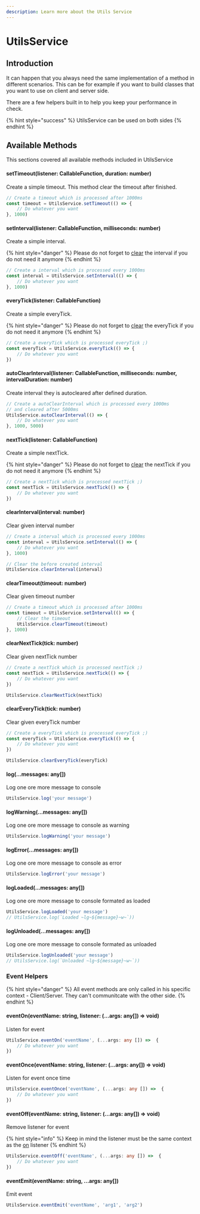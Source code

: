 ```yaml
---
description: Learn more about the Utils Service
---
```


# UtilsService

## Introduction

It can happen that you always need the same implementation of a method in different scenarios. This can be for example if you want to build classes that you want to use on client and server side.  
There are a few helpers built in to help you keep your performance in check.

{% hint style="success" %}
UtilsService can be used on both sides
{% endhint %}

## Available Methods

This sections covered all available methods included in UtilsService

#### setTimeout\(listener: CallableFunction, duration: number\)

Create a simple timeout. This method clear the timeout after finished.

```typescript
// Create a timeout which is processed after 1000ms
const timeout = UtilsService.setTimeout(() => {
    // Do whatever you want
}, 1000)
```

#### setInterval\(listener: CallableFunction, milliseconds: number\)

Create a simple interval.

{% hint style="danger" %}
Please do not forget to [clear](utilsservice.md#clearinterval-interval-number) the interval if you do not need it anymore
{% endhint %}

```typescript
// Create a interval which is processed every 1000ms
const interval = UtilsService.setInterval(() => {
    // Do whatever you want
}, 1000)
```

#### everyTick\(listener: CallableFunction\)

Create a simple everyTick.

{% hint style="danger" %}
Please do not forget to [clear](utilsservice.md#cleareverytick-tick-number) the everyTick if you do not need it anymore
{% endhint %}

```typescript
// Create a everyTick which is processed everyTick ;)
const everyTick = UtilsService.everyTick(() => {
    // Do whatever you want
})
```

#### autoClearInterval\(listener: CallableFunction, milliseconds: number, intervalDuration: number\)

Create interval they is autocleared after defined duration.

```typescript
// Create a autoClearInterval which is processed every 1000ms 
// and cleared after 5000ms
UtilsService.autoClearInterval(() => {
    // Do whatever you want
}, 1000, 5000)
```

#### nextTick\(listener: CallableFunction\)

Create a simple nextTick.

{% hint style="danger" %}
Please do not forget to [clear](utilsservice.md#clearnexttick-tick-number) the nextTick if you do not need it anymore
{% endhint %}

```typescript
// Create a nextTick which is processed nextTick ;)
const nextTick = UtilsService.nextTick(() => {
    // Do whatever you want
})
```

#### clearInterval\(interval: number\)

Clear given interval number

```typescript
// Create a interval which is processed every 1000ms
const interval = UtilsService.setInterval(() => {
    // Do whatever you want
}, 1000)

// Clear the before created interval
UtilsService.clearInterval(interval)
```

#### clearTimeout\(timeout: number\)

Clear given timeout number

```typescript
// Create a timeout which is processed after 1000ms
const timeout = UtilsService.setInterval(() => {
    // Clear the timeout
    UtilsService.clearTimeout(timeout)
}, 1000)
```

#### clearNextTick\(tick: number\)

Clear given nextTick number

```typescript
// Create a nextTick which is processed nextTick ;)
const nextTick = UtilsService.nextTick(() => {
    // Do whatever you want
})

UtilsService.clearNextTick(nextTick)
```

#### clearEveryTick\(tick: number\)

Clear given everyTick number

```typescript
// Create a everyTick which is processed everyTick ;)
const everyTick = UtilsService.everyTick(() => {
    // Do whatever you want
})

UtilsService.clearEveryTick(everyTick)
```

#### log\(...messages: any\[\]\)

Log one ore more message to console

```typescript
UtilsService.log('your message')
```

#### logWarning\(...messages: any\[\]\)

Log one ore more message to console as warning

```typescript
UtilsService.logWarning('your message')
```

#### logError\(...messages: any\[\]\)

Log one ore more message to console as error

```typescript
UtilsService.logError('your message')
```

#### logLoaded\(...messages: any\[\]\)

Log one ore more message to console formated as loaded

```typescript
UtilsService.logLoaded('your message')
// UtilsService.log(`Loaded ~lg~${message}~w~`))
```

#### logUnloaded\(...messages: any\[\]\)

Log one ore more message to console formated as unloaded

```typescript
UtilsService.logUnloaded('your message')
// UtilsService.log(`Unloaded ~lg~${message}~w~`))
```

### Event Helpers

{% hint style="danger" %}
All event methods are only called in his specific context - Client/Server. They can't communitcate with the other side.
{% endhint %}

#### eventOn\(eventName: string, listener: \(...args: any\[\]\) =&gt; void\)

Listen for event

```typescript
UtilsService.eventOn('eventName', (...args: any []) =>  {
    // Do whatever you want
})
```

#### eventOnce\(eventName: string, listener: \(...args: any\[\]\) =&gt; void\)

Listen for event once time

```typescript
UtilsService.eventOnce('eventName', (...args: any []) =>  {
    // Do whatever you want
})
```

#### eventOff\(eventName: string, listener: \(...args: any\[\]\) =&gt; void\)

Remove listener for event

{% hint style="info" %}
Keep in mind the listener must be the same context as the [on](utilsservice.md#eventon-eventname-string-listener-args-any-greater-than-void) listener
{% endhint %}

```typescript
UtilsService.eventOff('eventName', (...args: any []) =>  {
    // Do whatever you want
})
```

#### eventEmit\(eventName: string, ...args: any\[\]\)

Emit event

```typescript
UtilsService.eventEmit('eventName', 'arg1', 'arg2')
```

